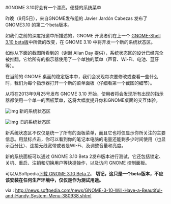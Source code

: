 #GNOME 3.10将会有一个漂亮，便捷的系统菜单

昨晚（9月5日），来自GNOME发布组的 Javier Jardón Cabezas 发布了 GNOME3.10 的第二个beta版本。

如我们之前的深度报道中所描述的，GNOME 开发者们在上一个 [GNOME-Shell 3.10 beta版](http://news.softpedia.com/news/GNOME-Shell-3-10-Beta-2-Implements-New-System-Status-Area-380916.shtml)中所做的改变，在 GNOME 3.10 中将开发一个新的系统状态区。


如你从下面的截图所看到的（谢谢 Allan Day 提供），系统状态区的设计已经完全被推翻，它给所有的指示器使用了一个单独的菜单（声音、Wi-Fi、电池、蓝牙等）。

在当前的 GNOME 桌面的稳定版本中，我们会发现每次要修改或查看一些什么时，我们为每个指示器打开一个新的菜单面板（仔细看第一个截图的细节）。

从将在2013年9月25号发布 GNOME 3.10 开始，使用者将会发现所有出现的指示器都使用一个单一的面板菜单，这将大幅度提升你和GNOME桌面的交互体验。


![img](http://i1-news.softpedia-static.com/images/extra/LINUX/large/gnomesystemmenu-large_001.jpg)
新的系统状态区

![img](http://i1-news.softpedia-static.com/images/extra/LINUX/large/gnomesystemmenu-large_002.jpg)
旧的系统状态区

新系统状态区不仅仅是统一了所有的面板菜单，而且它也将仅显示你所关注的主要信息。用鼠标点击，你可以看到你的笔记本电脑的电量还能剩多少时间使用（也显示百分比）、连接无线宽带或者是WI-Fi、及调整音量和亮度。


新的系统面板可以通过 GNOME 3.10 Beta 2发布版本进行测试，它还包括锁定、关机、重启、注销和切换用户等快捷操作，以及访问 GNOME 控制面板。

可以从Softpedia[下载 GNOME 3.10 Beta 2](http://linux.softpedia.com/get/Desktop-Environment/Gnome/GNOME-3603.shtml)。 **切记，这只是一个beta版本，不应该安装在任何生产环境中，仅仅是作为测试用途。**

via : http://news.softpedia.com/news/GNOME-3-10-Will-Have-a-Beautiful-and-Handy-System-Menu-380938.shtml
